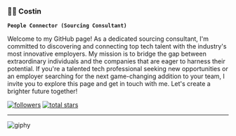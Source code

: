 ### 🏄🏻 Costin 

**`People Connector (Sourcing Consultant)`**

Welcome to my GitHub page! As a dedicated sourcing consultant, I'm committed to discovering and connecting top tech talent with the industry's most innovative employers. My mission is to bridge the gap between extraordinary individuals and the companies that are eager to harness their potential. If you're a talented tech professional seeking new opportunities or an employer searching for the next game-changing addition to your team, I invite you to explore this page and get in touch with me. Let's create a brighter future together!

<p align="left">
<a href="https://github.com/Mellowchad?tab=followers">
         <img alt="followers" title="Follow me on Github" src="https://custom-icon-badges.demolab.com/github/followers/costinrecruiter?color=236ad3&labelColor=1155ba&style=for-the-badge&logo=person-add&label=Follow&logoColor=white"/></a>
      <a href="https://github.com/costingpt?tab=repositories&sort=stargazers">
         <img alt="total stars" title="Total stars on GitHub" src="https://custom-icon-badges.demolab.com/github/stars/costinrecruiter?color=55960c&style=for-the-badge&labelColor=488207&logo=star"/></a>
   </p>
   
   ---
![giphy](https://user-images.githubusercontent.com/130037037/235217173-e6a07b39-06e2-4ef2-a671-8115f3a68ae1.gif)
